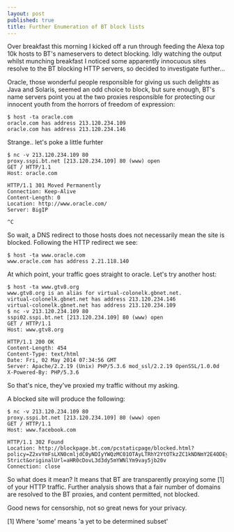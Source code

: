 ```yaml
---
layout: post
published: true
title: Further Enumeration of BT block lists
---
```


Over breakfast this morning I kicked off a run through feeding the Alexa top 10k hosts to BT's nameservers to detect blocking. Idly watching the output whilst munching breakfast I noticed some apparently innocuous sites resolve to the BT blocking HTTP servers, so decided to investigate further...

Oracle, those wonderful people responsible for giving us such delights as Java and Solaris, seemed an odd choice to block, but sure enough, BT's name servers point you at the two proxies responsible for protecting our innocent youth from the horrors of freedom of expression:

```
$ host -ta oracle.com
oracle.com has address 213.120.234.109
oracle.com has address 213.120.234.146
```

Strange.. let's poke a little furhter

```
$ nc -v 213.120.234.109 80
proxy.sspi.bt.net [213.120.234.109] 80 (www) open
GET / HTTP/1.1
Host: oracle.com

HTTP/1.1 301 Moved Permanently
Connection: Keep-Alive
Content-Length: 0
Location: http://www.oracle.com/
Server: BigIP

^C
```

So wait, a DNS redirect to those hosts does not necessarily mean the site is blocked. Following the HTTP redirect we see:

```
$ host -ta www.oracle.com
www.oracle.com has address 2.21.118.140
```

At which point, your traffic goes straight to oracle. Let's try another host:

```
$ host -ta www.gtv8.org
www.gtv8.org is an alias for virtual-colonelk.gbnet.net.
virtual-colonelk.gbnet.net has address 213.120.234.146
virtual-colonelk.gbnet.net has address 213.120.234.109
$ nc -v 213.120.234.109 80
sspi02.sspi.bt.net [213.120.234.109] 80 (www) open
GET / HTTP/1.1
Host: www.gtv8.org

HTTP/1.1 200 OK
Content-Length: 454
Content-Type: text/html
Date: Fri, 02 May 2014 07:34:56 GMT
Server: Apache/2.2.19 (Unix) PHP/5.3.6 mod_ssl/2.2.19 OpenSSL/1.0.0d
X-Powered-By: PHP/5.3.6

```

So that's nice, they've proxied my traffic without my asking.

A blocked site will produce the following:

```
$ nc -v 213.120.234.109 80
proxy.sspi.bt.net [213.120.234.109] 80 (www) open
GET / HTTP/1.1
Host: www.facebook.com

HTTP/1.1 302 Found
Location: http://blockpage.bt.com/pcstaticpage/blocked.html?policy=Z2xvYmFsLXN0cmljdC0yNDIyYWQzMC01OTAyLTRhY2YtOTkzZC1kNDNmY2E4ODEyNzI=;&view=MjQyMmFkMzAtNTkwMi00YWNmLTk5M2QtZDQzZmNhODgxMjcy;&list=BT-Strict&originalUrl=aHR0cDovL3d3dy5mYWNlYm9vay5jb20v
Connection: close
```


So what does it mean? It means that BT are transparently proxying some [1] of your HTTP traffic. Further analysis shows that a fair number of domains are resolved to the BT proxies, and content permitted, not blocked.

Good news for censorship, not so great news for your privacy.


[1] Where 'some' means 'a yet to be determined subset'